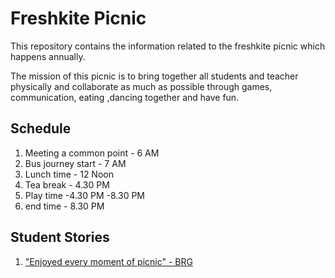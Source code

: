 # Freshkite Picnic

This repository contains the information related to the freshkite picnic
which happens annually.

The mission of this picnic is to bring together all students and teacher physically
and collaborate as much as possible through games, communication, eating ,dancing together
and have fun.

## Schedule

1. Meeting a common point - 6 AM
2. Bus journey start      - 7 AM
3. Lunch time             - 12 Noon
4. Tea break              - 4.30 PM
5. Play time              -4.30 PM -8.30 PM
6. end time               - 8.30 PM

## Student Stories

1. ["Enjoyed every moment of picnic" - BRG](./stories/brg.md)
